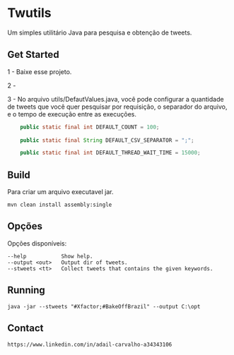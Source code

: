 # Twutils

Um simples utilitário Java para pesquisa e obtenção de tweets.

## Get Started

1 - Baixe esse projeto.

2 - 

3 - No arquivo utils/DefautValues.java, você pode configurar a quantidade de tweets que você quer pesquisar por requisição, o separador do arquivo, e o tempo de execução entre as execuções.

```java
	public static final int DEFAULT_COUNT = 100;
	
	public static final String DEFAULT_CSV_SEPARATOR = ";";

	public static final int DEFAULT_THREAD_WAIT_TIME = 15000;
```
## Build

Para criar um arquivo executavel jar.

	mvn clean install assembly:single

## Opções

Opções disponíveis:

    --help           Show help.
    --output <out>   Output dir of tweets.
    --stweets <tt>   Collect tweets that contains the given keywords.


## Running

	java -jar --stweets "#Xfactor;#BakeOffBrazil" --output C:\opt	

## Contact

	https://www.linkedin.com/in/adail-carvalho-a34343106
